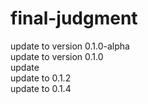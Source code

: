 # final-judgment
update to version 0.1.0-alpha  
update to version 0.1.0  
update  
update to 0.1.2  
update to 0.1.4  